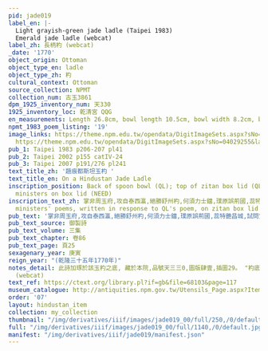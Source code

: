 ```yaml
---
pid: jade019
label_en: |-
  Light grayish-green jade ladle (Taipei 1983)
  Emerald jade ladle (webcat)
label_zh: 長柄杓 (webcat)
_date: '1770'
object_origin: Ottoman
object_type_en: ladle
object_type_zh: 杓
cultural_context: Ottoman
source_collection: NPMT
collection_num: 古玉3861
dpm_1925_inventory_num: 天330
1925_inventory_loc: 乾清宮 QQG
en_measurements: Length 26.8cm, bowl length 10.5cm, bowl width 8.2cm, bowl depth 4.8cm
npmt_1983_poem_listing: '19'
image_links: https://theme.npm.edu.tw/opendata/DigitImageSets.aspx?sNo=04029256&lang=2&Key=ottoman&pageNo=4
  https://theme.npm.edu.tw/opendata/DigitImageSets.aspx?sNo=04029255&lang=2&Key=ottoman&pageNo=4  https://theme.npm.edu.tw/opendata/DigitImageSets.aspx?sNo=04029254&lang=2&Key=ottoman&pageNo=5
pub_1: Taipei 1983 p206-207 pl41
pub_2: Taipei 2002 p155 catIV-24
pub_3: Taipei 2007 p191/276 pl241
text_title_zh: '題痕都斯坦玉杓 '
text_title_en: On a Hindustan Jade Ladle
inscription_position: Back of spoon bowl (QL); top of zitan box lid (QL); poetry by
  ministers on box lid (NEED)
inscription_text_zh: 掌非周玉府,攻自泰西瀛,絕勝舒州杓,何須力士鐺,璞原誤荊國,蕊特艷昌城,試問宜誰贈,應調傳說羹。 (QL) Need 6
  ministers' poems, written in response to QL's poem, on zitan box lid
pub_text: '掌非周玉府,攻自泰西瀛,絕勝舒州杓,何須力士鐺,璞原誤荊國,蕊特艷昌城,試問宜誰贈,應調傳說羹。 '
pub_text_source: 御製詩
pub_text_volume: 三集
pub_text_chapter: 卷86
pub_text_page: 頁25
sexagenary_year: 庚寅
reign_year: "(乾隆三十五年1770年)"
notes_detail: 此詩加琢於該玉杓之底, 藏於本院,品號天三三0,圖版肆壹,插圖29。 "杓底加琢乾隆三十五年（1770）御製詩四十字：掌非周玉府，攻自泰西瀛，絕勝舒州杓，何須力士鐺。璞原誤荊國，蕊特豔昌城，試問宜誰贈，應調傅說羹。並刻「乾隆庚寅春御題」七字及「比德」璽文一方。同一詩亦刻字泥金於宮中所配製之紫檀木盒的盒蓋上方，盒蓋周圍還加刻了六位大臣所唱和的詩篇。經核查《清高宗御製詩文全集》可知，該詩的詩題為「題痕都斯坦玉杓」，收錄於御製詩三集卷86頁25。"
  (webcat)
text_ref: https://ctext.org/library.pl?if=gb&file=68103&page=117
museum_catalogue: http://antiquities.npm.gov.tw/Utensils_Page.aspx?ItemId=54286
order: '07'
layout: hindustan_item
collection: my_collection
thumbnail: "/img/derivatives/iiif/images/jade019_00/full/250,/0/default.jpg"
full: "/img/derivatives/iiif/images/jade019_00/full/1140,/0/default.jpg"
manifest: "/img/derivatives/iiif/jade019/manifest.json"
---
```

